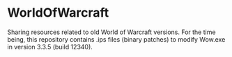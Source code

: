 # WorldOfWarcraft

Sharing resources related to old World of Warcraft versions.
For the time being, this repository contains .ips files (binary patches) to modify Wow.exe in version 3.3.5 (build 12340).
